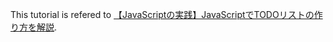 This tutorial is refered to [【JavaScriptの実践】JavaScriptでTODOリストの作り方を解説](https://tcd-theme.com/2021/08/javascript-todolist.html).
